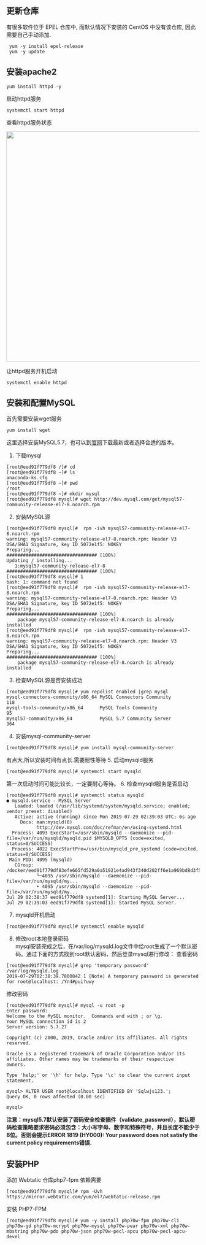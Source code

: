 ## 更新仓库
有很多软件位于 EPEL 仓库中, 而默认情况下安装的 CentOS 中没有该仓库, 因此需要自己手动添加.
```shell
 yum -y install epel-release
 yum -y update
```

## 安装apache2
```shell
yum install httpd -y
```  
启动httpd服务 
```shell
systemctl start httpd
```
查看httpd服务状态  

<img src="http://wujiashuaitupiancunchu.oss-cn-shanghai.aliyuncs.com/jupyter_notebook_img/vxa0gfyatq.png" width="600px" />  

让httpd服务开机启动
```shell
systemctl enable httpd
```

## 安装和配置MySQL
首先需要安装wget服务
```shell
yum install wget
```
这里选择安装MySQL5.7，也可以到[官网](https://dev.mysql.com/downloads/repo/yum/)下载最新或者选择合适的版本。
1. 下载mysql
```shell
[root@eed91f779df8 /]# cd
[root@eed91f779df8 ~]# ls
anaconda-ks.cfg
[root@eed91f779df8 ~]# pwd
/root
[root@eed91f779df8 ~]# mkdir mysql
[root@eed91f779df8 mysql]# wget http://dev.mysql.com/get/mysql57-community-release-el7-8.noarch.rpm
```

2. 安装MySQL源  
```shell
[root@eed91f779df8 mysql]#  rpm -ivh mysql57-community-release-el7-8.noarch.rpm
warning: mysql57-community-release-el7-8.noarch.rpm: Header V3 DSA/SHA1 Signature, key ID 5072e1f5: NOKEY
Preparing...                          ################################# [100%]
Updating / installing...
   1:mysql57-community-release-el7-8  ################################# [100%]
[root@eed91f779df8 mysql]# 1
bash: 1: command not found
[root@eed91f779df8 mysql]#  rpm -ivh mysql57-community-release-el7-8.noarch.rpm
warning: mysql57-community-release-el7-8.noarch.rpm: Header V3 DSA/SHA1 Signature, key ID 5072e1f5: NOKEY
Preparing...                          ################################# [100%]
	package mysql57-community-release-el7-8.noarch is already installed
[root@eed91f779df8 mysql]#  rpm -ivh mysql57-community-release-el7-8.noarch.rpm
warning: mysql57-community-release-el7-8.noarch.rpm: Header V3 DSA/SHA1 Signature, key ID 5072e1f5: NOKEY
Preparing...                          ################################# [100%]
	package mysql57-community-release-el7-8.noarch is already installed

```

3. 检查MySQL源是否安装成功
```shell
[root@eed91f779df8 mysql]# yum repolist enabled |grep mysql
mysql-connectors-community/x86_64 MySQL Connectors Community                118
mysql-tools-community/x86_64      MySQL Tools Community                      95
mysql57-community/x86_64          MySQL 5.7 Community Server                364
```
4. 安装mysql-community-server
```
[root@eed91f779df8 mysql]# yum install mysql-community-server
```
有点大,所以安装时间有点长.需要耐性等待
5. 启动mysqld服务
```shell
[root@eed91f779df8 mysql]# systemctl start mysqld
```
第一次启动时间可能比较长，一定要耐心等待。
6. 检查mysqld服务是否启动
```shell
[root@eed91f779df8 mysql]# systemctl status mysqld
● mysqld.service - MySQL Server
   Loaded: loaded (/usr/lib/systemd/system/mysqld.service; enabled; vendor preset: disabled)
   Active: active (running) since Mon 2019-07-29 02:39:03 UTC; 6s ago
     Docs: man:mysqld(8)
           http://dev.mysql.com/doc/refman/en/using-systemd.html
  Process: 4093 ExecStart=/usr/sbin/mysqld --daemonize --pid-file=/var/run/mysqld/mysqld.pid $MYSQLD_OPTS (code=exited, status=0/SUCCESS)
  Process: 4022 ExecStartPre=/usr/bin/mysqld_pre_systemd (code=exited, status=0/SUCCESS)
 Main PID: 4095 (mysqld)
   CGroup: /docker/eed91f779df83efe665fd529a0a51921e4ad943f340d202ff6e1a969bd8d3f56/docker/eed91f779df83efe665fd529a0a51921e4ad943f340d202ff6e1a969bd8d3f56/system.slice/mysqld.service
           └─4095 /usr/sbin/mysqld --daemonize --pid-file=/var/run/mysqld/my...
           ‣ 4095 /usr/sbin/mysqld --daemonize --pid-file=/var/run/mysqld/my...
Jul 29 02:38:37 eed91f779df8 systemd[1]: Starting MySQL Server...
Jul 29 02:39:03 eed91f779df8 systemd[1]: Started MySQL Server.
```
7. mysqld开机启动
```
[root@eed91f779df8 mysql]# systemctl enable mysqld
```
8. 修改root本地登录密码  
mysql安装完成之后，在/var/log/mysqld.log文件中给root生成了一个默认密码。通过下面的方式找到root默认密码，然后登录mysql进行修改：
查看密码  
```shell
[root@eed91f779df8 mysql]# grep 'temporary password' /var/log/mysqld.log
2019-07-29T02:38:39.780084Z 1 [Note] A temporary password is generated for root@localhost: /Yn4#pui?uwy
```



修改密码
```
[root@eed91f779df8 mysql]# mysql -u root -p
Enter password: 
Welcome to the MySQL monitor.  Commands end with ; or \g.
Your MySQL connection id is 2
Server version: 5.7.27

Copyright (c) 2000, 2019, Oracle and/or its affiliates. All rights reserved.

Oracle is a registered trademark of Oracle Corporation and/or its
affiliates. Other names may be trademarks of their respective
owners.

Type 'help;' or '\h' for help. Type '\c' to clear the current input statement.

mysql> ALTER USER root@localhost IDENTIFIED BY 'Sqlwjs123.';
Query OK, 0 rows affected (0.00 sec)

mysql> 

```

**注意：mysql5.7默认安装了密码安全检查插件（validate_password），默认密码检查策略要求密码必须包含：大小写字母、数字和特殊符号，并且长度不能少于8位。否则会提示ERROR 1819 (HY000): Your password does not satisfy the current policy requirements错误.**

## 安装PHP
添加 Webtatic 仓库php7-fpm 依赖需要
```
[root@eed91f779df8 mysql]# rpm -Uvh https://mirror.webtatic.com/yum/el7/webtatic-release.rpm
```

安装 PHP7-FPM
```
[root@eed91f779df8 mysql]# yum -y install php70w-fpm php70w-cli php70w-gd php70w-mcrypt php70w-mysql php70w-pear php70w-xml php70w-mbstring php70w-pdo php70w-json php70w-pecl-apcu php70w-pecl-apcu-devel

```

```{.python .input}

```
